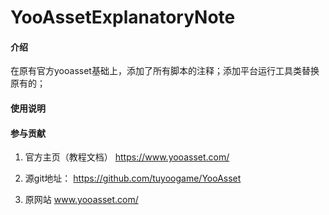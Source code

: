 # YooAssetExplanatoryNote

#### 介绍
在原有官方yooasset基础上，添加了所有脚本的注释；添加平台运行工具类替换原有的；

#### 使用说明



#### 参与贡献

1. 官方主页（教程文档）
https://www.yooasset.com/

2. 源git地址：
https://github.com/tuyoogame/YooAsset

3. 原网站
www.yooasset.com/